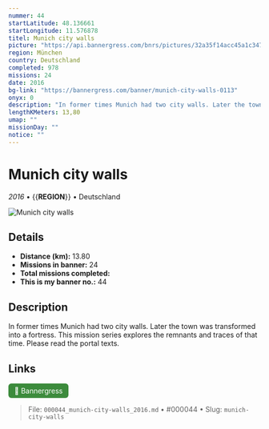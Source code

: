 ```yaml
---
nummer: 44
startLatitude: 48.136661
startLongitude: 11.576878
titel: Munich city walls
picture: "https://api.bannergress.com/bnrs/pictures/32a35f14acc45a1c3470909a31431e93"
region: München
country: Deutschland
completed: 978
missions: 24
date: 2016
bg-link: "https://bannergress.com/banner/munich-city-walls-0113"
onyx: 0
description: "In former times Munich had two city walls. Later the town was transformed into a fortress. This mission series explores the remnants and traces of that time. Please read the portal texts."
lengthKMeters: 13,80
umap: ""
missionDay: ""
notice: ""
---
```

# Munich city walls

*2016* • {{__REGION__}} • Deutschland

![Munich city walls](https://api.bannergress.com/bnrs/pictures/32a35f14acc45a1c3470909a31431e93)



## Details
- **Distance (km):** 13.80
- **Missions in banner:** 24
- **Total missions completed:** 
- **This is my banner no.:** 44



## Description
In former times Munich had two city walls. Later the town was transformed into a fortress. This mission series explores the remnants and traces of that time. Please read the portal texts.



## Links
<a href="https://bannergress.com/banner/munich-city-walls-0113" target="_blank" style="display:inline-block;margin-right:8px;padding:6px 12px;background:#3c8b3c;color:#fff;text-decoration:none;border-radius:6px;">🔗 Bannergress</a>



> File: `000044_munich-city-walls_2016.md` • #000044 • Slug: `munich-city-walls`

